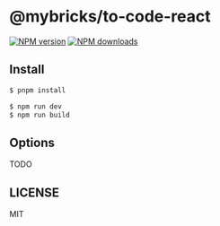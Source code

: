 # @mybricks/to-code-react

[![NPM version](https://img.shields.io/npm/v/@mybricks/to-code-react.svg?style=flat)](https://npmjs.com/package/@mybricks/to-code-react)
[![NPM downloads](http://img.shields.io/npm/dm/@mybricks/to-code-react.svg?style=flat)](https://npmjs.com/package/@mybricks/to-code-react)

## Install

```bash
$ pnpm install
```

```bash
$ npm run dev
$ npm run build
```

## Options

TODO

## LICENSE

MIT
